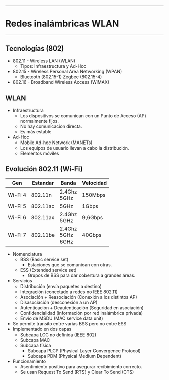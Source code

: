
---
# Redes inalámbricas WLAN
---
## Tecnologías (802)
- 802.11 - Wireless LAN (WLAN)
	- Tipos: Infraestructura y Ad-Hoc
- 802.15 - Wireless Personal Area Networking (WPAN)
	- Bluetooth (802.15-1) Zegbee (802.15-4)
- 802.16 - Broadband Wireless Access (WiMAX)
## WLAN
- Infraestructura
	- Los dispositivos se comunican con un Punto de Acceso (AP) normalmente fijos.
	- No hay comunicacion directa.
	- Es más estable
- Ad-Hoc
	- Mobile Ad-hoc Network (MANETs)
	- Los equipos de usuario llevan a cabo la distribución. 
	- Elementos móviles
## Evolución 802.11 (Wi-Fi)

| Gen     | Estandar | Banda                  | Velocidad |
| ------- | -------- | ---------------------- | --------- |
| Wi-Fi 4 | 802.11n  | 2.4Ghz<br>5GHz         | 150Mbps   |
| Wi-Fi 5 | 802.11ac | 5GHz                   | 1Gbps     |
| Wi-Fi 6 | 802.11ax | 2.4Ghz<br>5GHz         | 9,6Gbps   |
| Wi-Fi 7 | 802.11be | 2.4Ghz<br>5GHz<br>6GHz | 40Gbps    |
- Nomenclatura
	- BSS (Basic service set)
		- Estaciones que se comunican con otras.
	- ESS (Extended service set)
		- Grupos de BSS para dar cobertura a grandes áreas.
- Servicios
	- Distribución (envía paquetes a destino)
	- Integración (conectado a redes no IEEE 802.11)
	- Asociación + Reasociación  (Conexión a los distintos AP)
	- Disasociación (desconexión a un AP)
	- Autenticación + Deautenticación (Seguridad en asociación)
	- Confidencialidad (información por red inalámbrica privada)
	- Envío de MSDU (MAC service data unit)
- Se permite transito entre varias BSS pero no entre ESS
- Implementado en dos capas
	- Subcapa LCC no definida (IEEE 802)
	- Subcapa MAC
	- Subcapa física 
		- Subcapa PLCP (Physical Layer Convergence Protocol)
		- Subcapa PDM (Physical Medium Dependent)
- Funcionamiento
	- Asentimiento positivo para asegurar recibimiento correcto.
	- Se usan Request To Send (RTS) y Clear To Send (CTS)